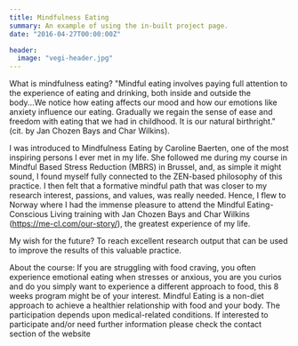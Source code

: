 ```yaml
---
title: Mindfulness Eating
summary: An example of using the in-built project page.
date: "2016-04-27T00:00:00Z"

header:
  image: "vegi-header.jpg"
---
```


What is mindfulness eating?
"Mindful eating involves paying full attention to the experience of eating and drinking, both inside and outside the body...We notice how eating affects our mood and how our emotions like anxiety influence our eating. Gradually we regain the sense of ease and freedom with eating that we had in childhood. It is our natural birthright." (cit. by Jan Chozen Bays and Char Wilkins).

I was introduced to Mindfulness Eating by Caroline Baerten, one of the most inspiring persons I ever met in my life. She followed me during my course in Mindful Based Stress Reduction (MBRS) in Brussel, and, as simple it might sound, I found myself fully connected to the ZEN-based philosophy of this practice. I then felt that a formative mindful path that was closer to my research interest, passions, and values, was really needed. Hence, I flew to Norway where I had the immense pleasure to attend the Mindful Eating-Conscious Living training with Jan Chozen Bays and Char Wilkins (https://me-cl.com/our-story/), the greatest experience of my life.

My wish for the future? To reach excellent research output that can be used to improve the results of this valuable practice.

About the course:
If you are struggling with food craving, you often experience emotional eating when stresses or anxious, you are you curios and do you simply want to experience a different approach to food, this 8 weeks program might be of your interest. Mindful Eating is a non-diet approach to achieve a healthier relationship with food and your body.
The participation depends upon medical-related conditions. If interested to participate and/or need further information please check the contact section of the website



